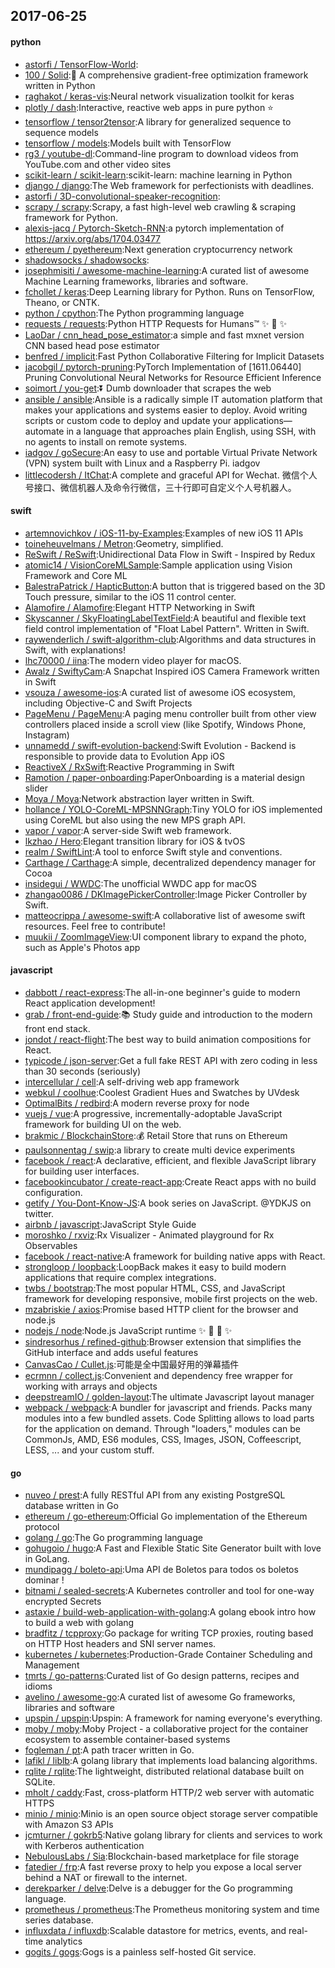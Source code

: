 ## 2017-06-25

#### python
* [astorfi / TensorFlow-World](https://github.com/astorfi/TensorFlow-World):
* [100 / Solid](https://github.com/100/Solid):🎯 A comprehensive gradient-free optimization framework written in Python
* [raghakot / keras-vis](https://github.com/raghakot/keras-vis):Neural network visualization toolkit for keras
* [plotly / dash](https://github.com/plotly/dash):Interactive, reactive web apps in pure python ⭐️
* [tensorflow / tensor2tensor](https://github.com/tensorflow/tensor2tensor):A library for generalized sequence to sequence models
* [tensorflow / models](https://github.com/tensorflow/models):Models built with TensorFlow
* [rg3 / youtube-dl](https://github.com/rg3/youtube-dl):Command-line program to download videos from YouTube.com and other video sites
* [scikit-learn / scikit-learn](https://github.com/scikit-learn/scikit-learn):scikit-learn: machine learning in Python
* [django / django](https://github.com/django/django):The Web framework for perfectionists with deadlines.
* [astorfi / 3D-convolutional-speaker-recognition](https://github.com/astorfi/3D-convolutional-speaker-recognition):
* [scrapy / scrapy](https://github.com/scrapy/scrapy):Scrapy, a fast high-level web crawling & scraping framework for Python.
* [alexis-jacq / Pytorch-Sketch-RNN](https://github.com/alexis-jacq/Pytorch-Sketch-RNN):a pytorch implementation of https://arxiv.org/abs/1704.03477
* [ethereum / pyethereum](https://github.com/ethereum/pyethereum):Next generation cryptocurrency network
* [shadowsocks / shadowsocks](https://github.com/shadowsocks/shadowsocks):
* [josephmisiti / awesome-machine-learning](https://github.com/josephmisiti/awesome-machine-learning):A curated list of awesome Machine Learning frameworks, libraries and software.
* [fchollet / keras](https://github.com/fchollet/keras):Deep Learning library for Python. Runs on TensorFlow, Theano, or CNTK.
* [python / cpython](https://github.com/python/cpython):The Python programming language
* [requests / requests](https://github.com/requests/requests):Python HTTP Requests for Humans™ ✨ 🍰 ✨
* [LaoDar / cnn_head_pose_estimator](https://github.com/LaoDar/cnn_head_pose_estimator):a simple and fast mxnet version CNN based head pose estimator
* [benfred / implicit](https://github.com/benfred/implicit):Fast Python Collaborative Filtering for Implicit Datasets
* [jacobgil / pytorch-pruning](https://github.com/jacobgil/pytorch-pruning):PyTorch Implementation of [1611.06440] Pruning Convolutional Neural Networks for Resource Efficient Inference
* [soimort / you-get](https://github.com/soimort/you-get):⏬ Dumb downloader that scrapes the web
* [ansible / ansible](https://github.com/ansible/ansible):Ansible is a radically simple IT automation platform that makes your applications and systems easier to deploy. Avoid writing scripts or custom code to deploy and update your applications— automate in a language that approaches plain English, using SSH, with no agents to install on remote systems.
* [iadgov / goSecure](https://github.com/iadgov/goSecure):An easy to use and portable Virtual Private Network (VPN) system built with Linux and a Raspberry Pi. iadgov
* [littlecodersh / ItChat](https://github.com/littlecodersh/ItChat):A complete and graceful API for Wechat. 微信个人号接口、微信机器人及命令行微信，三十行即可自定义个人号机器人。

#### swift
* [artemnovichkov / iOS-11-by-Examples](https://github.com/artemnovichkov/iOS-11-by-Examples):Examples of new iOS 11 APIs
* [toineheuvelmans / Metron](https://github.com/toineheuvelmans/Metron):Geometry, simplified.
* [ReSwift / ReSwift](https://github.com/ReSwift/ReSwift):Unidirectional Data Flow in Swift - Inspired by Redux
* [atomic14 / VisionCoreMLSample](https://github.com/atomic14/VisionCoreMLSample):Sample application using Vision Framework and Core ML
* [BalestraPatrick / HapticButton](https://github.com/BalestraPatrick/HapticButton):A button that is triggered based on the 3D Touch pressure, similar to the iOS 11 control center.
* [Alamofire / Alamofire](https://github.com/Alamofire/Alamofire):Elegant HTTP Networking in Swift
* [Skyscanner / SkyFloatingLabelTextField](https://github.com/Skyscanner/SkyFloatingLabelTextField):A beautiful and flexible text field control implementation of "Float Label Pattern". Written in Swift.
* [raywenderlich / swift-algorithm-club](https://github.com/raywenderlich/swift-algorithm-club):Algorithms and data structures in Swift, with explanations!
* [lhc70000 / iina](https://github.com/lhc70000/iina):The modern video player for macOS.
* [Awalz / SwiftyCam](https://github.com/Awalz/SwiftyCam):A Snapchat Inspired iOS Camera Framework written in Swift
* [vsouza / awesome-ios](https://github.com/vsouza/awesome-ios):A curated list of awesome iOS ecosystem, including Objective-C and Swift Projects
* [PageMenu / PageMenu](https://github.com/PageMenu/PageMenu):A paging menu controller built from other view controllers placed inside a scroll view (like Spotify, Windows Phone, Instagram)
* [unnamedd / swift-evolution-backend](https://github.com/unnamedd/swift-evolution-backend):Swift Evolution - Backend is responsible to provide data to Evolution App iOS
* [ReactiveX / RxSwift](https://github.com/ReactiveX/RxSwift):Reactive Programming in Swift
* [Ramotion / paper-onboarding](https://github.com/Ramotion/paper-onboarding):PaperOnboarding is a material design slider
* [Moya / Moya](https://github.com/Moya/Moya):Network abstraction layer written in Swift.
* [hollance / YOLO-CoreML-MPSNNGraph](https://github.com/hollance/YOLO-CoreML-MPSNNGraph):Tiny YOLO for iOS implemented using CoreML but also using the new MPS graph API.
* [vapor / vapor](https://github.com/vapor/vapor):A server-side Swift web framework.
* [lkzhao / Hero](https://github.com/lkzhao/Hero):Elegant transition library for iOS & tvOS
* [realm / SwiftLint](https://github.com/realm/SwiftLint):A tool to enforce Swift style and conventions.
* [Carthage / Carthage](https://github.com/Carthage/Carthage):A simple, decentralized dependency manager for Cocoa
* [insidegui / WWDC](https://github.com/insidegui/WWDC):The unofficial WWDC app for macOS
* [zhangao0086 / DKImagePickerController](https://github.com/zhangao0086/DKImagePickerController):Image Picker Controller by Swift.
* [matteocrippa / awesome-swift](https://github.com/matteocrippa/awesome-swift):A collaborative list of awesome swift resources. Feel free to contribute!
* [muukii / ZoomImageView](https://github.com/muukii/ZoomImageView):UI component library to expand the photo, such as Apple's Photos app

#### javascript
* [dabbott / react-express](https://github.com/dabbott/react-express):The all-in-one beginner's guide to modern React application development!
* [grab / front-end-guide](https://github.com/grab/front-end-guide):📚 Study guide and introduction to the modern front end stack.
* [jondot / react-flight](https://github.com/jondot/react-flight):The best way to build animation compositions for React.
* [typicode / json-server](https://github.com/typicode/json-server):Get a full fake REST API with zero coding in less than 30 seconds (seriously)
* [intercellular / cell](https://github.com/intercellular/cell):A self-driving web app framework
* [webkul / coolhue](https://github.com/webkul/coolhue):Coolest Gradient Hues and Swatches by UVdesk
* [OptimalBits / redbird](https://github.com/OptimalBits/redbird):A modern reverse proxy for node
* [vuejs / vue](https://github.com/vuejs/vue):A progressive, incrementally-adoptable JavaScript framework for building UI on the web.
* [brakmic / BlockchainStore](https://github.com/brakmic/BlockchainStore):💰 Retail Store that runs on Ethereum
* [paulsonnentag / swip](https://github.com/paulsonnentag/swip):a library to create multi device experiments
* [facebook / react](https://github.com/facebook/react):A declarative, efficient, and flexible JavaScript library for building user interfaces.
* [facebookincubator / create-react-app](https://github.com/facebookincubator/create-react-app):Create React apps with no build configuration.
* [getify / You-Dont-Know-JS](https://github.com/getify/You-Dont-Know-JS):A book series on JavaScript. @YDKJS on twitter.
* [airbnb / javascript](https://github.com/airbnb/javascript):JavaScript Style Guide
* [moroshko / rxviz](https://github.com/moroshko/rxviz):Rx Visualizer - Animated playground for Rx Observables
* [facebook / react-native](https://github.com/facebook/react-native):A framework for building native apps with React.
* [strongloop / loopback](https://github.com/strongloop/loopback):LoopBack makes it easy to build modern applications that require complex integrations.
* [twbs / bootstrap](https://github.com/twbs/bootstrap):The most popular HTML, CSS, and JavaScript framework for developing responsive, mobile first projects on the web.
* [mzabriskie / axios](https://github.com/mzabriskie/axios):Promise based HTTP client for the browser and node.js
* [nodejs / node](https://github.com/nodejs/node):Node.js JavaScript runtime ✨ 🐢 🚀 ✨
* [sindresorhus / refined-github](https://github.com/sindresorhus/refined-github):Browser extension that simplifies the GitHub interface and adds useful features
* [CanvasCao / Cullet.js](https://github.com/CanvasCao/Cullet.js):可能是全中国最好用的弹幕插件
* [ecrmnn / collect.js](https://github.com/ecrmnn/collect.js):Convenient and dependency free wrapper for working with arrays and objects
* [deepstreamIO / golden-layout](https://github.com/deepstreamIO/golden-layout):The ultimate Javascript layout manager
* [webpack / webpack](https://github.com/webpack/webpack):A bundler for javascript and friends. Packs many modules into a few bundled assets. Code Splitting allows to load parts for the application on demand. Through "loaders," modules can be CommonJs, AMD, ES6 modules, CSS, Images, JSON, Coffeescript, LESS, ... and your custom stuff.

#### go
* [nuveo / prest](https://github.com/nuveo/prest):A fully RESTful API from any existing PostgreSQL database written in Go
* [ethereum / go-ethereum](https://github.com/ethereum/go-ethereum):Official Go implementation of the Ethereum protocol
* [golang / go](https://github.com/golang/go):The Go programming language
* [gohugoio / hugo](https://github.com/gohugoio/hugo):A Fast and Flexible Static Site Generator built with love in GoLang.
* [mundipagg / boleto-api](https://github.com/mundipagg/boleto-api):Uma API de Boletos para todos os boletos dominar !
* [bitnami / sealed-secrets](https://github.com/bitnami/sealed-secrets):A Kubernetes controller and tool for one-way encrypted Secrets
* [astaxie / build-web-application-with-golang](https://github.com/astaxie/build-web-application-with-golang):A golang ebook intro how to build a web with golang
* [bradfitz / tcpproxy](https://github.com/bradfitz/tcpproxy):Go package for writing TCP proxies, routing based on HTTP Host headers and SNI server names.
* [kubernetes / kubernetes](https://github.com/kubernetes/kubernetes):Production-Grade Container Scheduling and Management
* [tmrts / go-patterns](https://github.com/tmrts/go-patterns):Curated list of Go design patterns, recipes and idioms
* [avelino / awesome-go](https://github.com/avelino/awesome-go):A curated list of awesome Go frameworks, libraries and software
* [upspin / upspin](https://github.com/upspin/upspin):Upspin: A framework for naming everyone's everything.
* [moby / moby](https://github.com/moby/moby):Moby Project - a collaborative project for the container ecosystem to assemble container-based systems
* [fogleman / pt](https://github.com/fogleman/pt):A path tracer written in Go.
* [lafikl / liblb](https://github.com/lafikl/liblb):A golang library that implements load balancing algorithms.
* [rqlite / rqlite](https://github.com/rqlite/rqlite):The lightweight, distributed relational database built on SQLite.
* [mholt / caddy](https://github.com/mholt/caddy):Fast, cross-platform HTTP/2 web server with automatic HTTPS
* [minio / minio](https://github.com/minio/minio):Minio is an open source object storage server compatible with Amazon S3 APIs
* [jcmturner / gokrb5](https://github.com/jcmturner/gokrb5):Native golang library for clients and services to work with Kerberos authentication
* [NebulousLabs / Sia](https://github.com/NebulousLabs/Sia):Blockchain-based marketplace for file storage
* [fatedier / frp](https://github.com/fatedier/frp):A fast reverse proxy to help you expose a local server behind a NAT or firewall to the internet.
* [derekparker / delve](https://github.com/derekparker/delve):Delve is a debugger for the Go programming language.
* [prometheus / prometheus](https://github.com/prometheus/prometheus):The Prometheus monitoring system and time series database.
* [influxdata / influxdb](https://github.com/influxdata/influxdb):Scalable datastore for metrics, events, and real-time analytics
* [gogits / gogs](https://github.com/gogits/gogs):Gogs is a painless self-hosted Git service.
